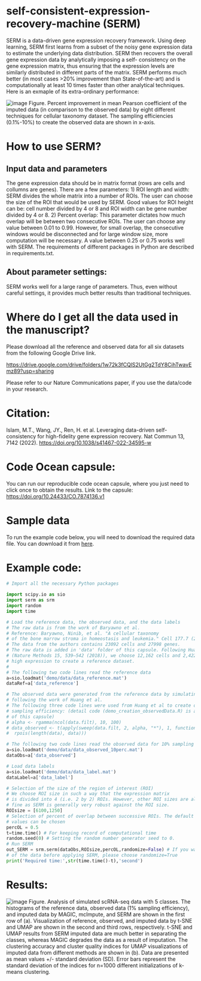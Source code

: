 # self-consistent-expression-recovery-machine (SERM)
SERM is a data-driven gene expression recovery framework. Using deep learning, SERM first learns from a subset of the noisy gene expression data to estimate the underlying data distribution. SERM then recovers the overall gene expression data by analytically imposing a self- consistency on the gene expression matrix, thus ensuring that the expression levels are similarly distributed in different parts of the matrix. SERM performs much better (in most cases >20% improvement than State-of-the-art) and is computationally at least 10 times faster than other analytical techniques. Here is an exmaple of its extra-ordinary performance:

![image](im2.png)
Figure. Percent improvement in mean Pearson coefficient of the imputed data (in comparison to the observed data) by eight different techniques for cellular taxonomy  dataset. The sampling efficiencies (0.1%-10%) to create the observed data are shown in x-axis.

# How to use SERM?

## Input data and parameters
The gene expression data should be in matrix format (rows are cells and collumns are genes). There are a few parameters: 1) ROI length and width: SERM divides the whole matrix into a number of ROIs. The user can choose the size of the ROI that would be used by SERM. Good values for ROI height can be: cell number divided by 4 or 8 and ROI width can be gene number divided by 4 or 8. 2) Percent overlap: This parameter dictates how much overlap will be between two consecutive ROIs. The user can choose any value between 0.01 to 0.99. However, for small overlap, the consecutive windows would be disconnected and for large window size, more computation will be necessary. A value between 0.25 or 0.75 works well with SERM. The requirements of different packages in Python are described in requirements.txt. 

## About parameter settings:
SERM works well for a large range of parameters. Thus, even without careful settings, it provides much better results than traditional techniques.

# Where do I get all the data used in the manuscript?
Please download all the reference and observed data for all six datasets from the following Google Drive link. 

https://drive.google.com/drive/folders/1w72k3fCQlS2UtGg2TdY8CihTwavEmz89?usp=sharing

Please refer to our Nature Communications paper, if you use the data/code in your research.

# Citation:

Islam, M.T., Wang, JY., Ren, H. et al. Leveraging data-driven self-consistency for high-fidelity gene expression recovery. Nat Commun 13, 7142 (2022). https://doi.org/10.1038/s41467-022-34595-w

# Code Ocean capsule:

You can run our reproducible code ocean capsule, where you just need to click once to obtain the results. Link to the capsule: https://doi.org/10.24433/CO.7874136.v1

# Sample data

To run the example code below, you will need to download the required data file. You can download it from [here]().

# Example code:

```python
# Import all the necessary Python packages

import scipy.io as sio
import serm as srm
import random
import time

# Load the reference data, the observed data, and the data labels
# The raw data is from the work of Baryawno et al. 
# Reference: Baryawno, Ninib, et al. "A cellular taxonomy 
# of the bone marrow stroma in homeostasis and leukemia." Cell 177.7 (2019): 1915-1932.
# The data from the authors contains 23092 cells and 27998 genes. 
# The raw data is added in 'data' folder of this capsule. Following Huang et al 
# (Nature Methods 15, 539–542 (2018)), we choose 12,162 cells and 2,422 genes with 
# high expression to create a reference dataset.
# 
# The following two code lines read the reference data 
a=sio.loadmat('demo/data/data_reference.mat')
dataRef=a['data_reference']

# The observed data were generated from the reference data by simulating efficiency loss that introduces zeros 
# following the work of Huang et al.
# The following three code lines were used from Huang et al to create observed data with 10%
# sampling efficiency: (detail code (demo_creation_observedData.R) is also added in the 'code' folder
# of this capsule)
# alpha <- rgamma(ncol(data.filt), 10, 100)
# data_observed <- t(apply(sweep(data.filt, 2, alpha, "*"), 1, function(data)
#  rpois(length(data), data)))

# The following two code lines read the observed data for 10% sampling efficiency
a=sio.loadmat('demo/data/data_observed_10perc.mat')
dataObs=a['data_observed']

# Load data labels 
a=sio.loadmat('demo/data/data_label.mat')
dataLabel=a['data_label']

# Selection of the size of the region of interest (ROI)
# We choose ROI size in such a way that the expression matrix
# is divided into 4 (i.e. 2 by 2) ROIs. However, other ROI sizes are also
# fine as SERM is generally very robust against the ROI size. 
ROIsize = [6100,1250]
# Selection of percent of overlap between successive ROIs. The default value is 50%, but other 
# values can be chosen
percOL = 0.5
t=time.time() # For keeping record of computational time
random.seed(0) # Setting the random number generator seed to 0. 
# Run SERM
out_SERM = srm.serm(dataObs,ROIsize,percOL,randomize=False) # If you want to randomize the rows and columns
# of the data before applying SERM, please choose randomize=True
print('Required time:',str(time.time()-t),'second')
```

# Results:

![image](im1.png)
Figure. Analysis of simulated scRNA-seq data with 5 classes. The histograms of the reference data, observed data (1% sampling efficiency), and imputed data by MAGIC, mcImpute, and SERM are shown in the first row of (a). Visualization of reference, observed,  and imputed data by t-SNE and UMAP are shown in the second and third rows, respectively. t-SNE and UMAP results from SERM imputed data are much better in separating the classes, whereas MAGIC degrades the data as a result of imputation. The clustering accuracy and cluster quality indices for UMAP visualizations of imputed data from different methods are shown in (b). Data are presented as mean values +/- standard deviation (SD). Error bars represent the standard deviation of the indices for n=1000 different initializations of k-means clustering.
